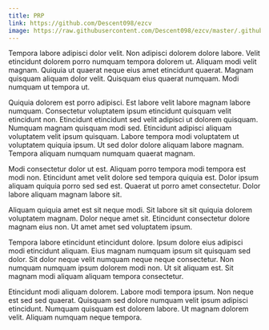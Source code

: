```yaml
---
title: PRP
link: https://github.com/Descent098/ezcv
image: https://raw.githubusercontent.com/Descent098/ezcv/master/.github/logo.png
---
```


Tempora labore adipisci dolor velit. Non adipisci dolorem dolore labore. Velit etincidunt dolorem porro numquam tempora dolorem ut. Aliquam modi velit magnam. Quiquia ut quaerat neque eius amet etincidunt quaerat. Magnam quisquam aliquam dolor velit. Quisquam eius quaerat numquam. Modi numquam ut tempora ut.

Quiquia dolorem est porro adipisci. Est labore velit labore magnam labore numquam. Consectetur voluptatem ipsum etincidunt quisquam velit etincidunt non. Etincidunt etincidunt sed velit adipisci ut dolorem quisquam. Numquam magnam quisquam modi sed. Etincidunt adipisci aliquam voluptatem velit ipsum quisquam. Labore tempora modi voluptatem ut voluptatem quiquia ipsum. Ut sed dolor dolore aliquam labore magnam. Tempora aliquam numquam numquam quaerat magnam.

Modi consectetur dolor ut est. Aliquam porro tempora modi tempora est modi non. Etincidunt amet velit dolore sed tempora quiquia est. Dolor ipsum aliquam quiquia porro sed sed est. Quaerat ut porro amet consectetur. Dolor labore aliquam magnam labore sit.

Aliquam quiquia amet est sit neque modi. Sit labore sit sit quiquia dolorem voluptatem magnam. Dolor neque amet sit. Etincidunt consectetur dolore magnam eius non. Ut amet amet sed voluptatem ipsum.

Tempora labore etincidunt etincidunt dolore. Ipsum dolore eius adipisci modi etincidunt aliquam. Eius magnam numquam ipsum sit quisquam sed dolor. Sit dolor neque velit numquam neque neque consectetur. Non numquam numquam ipsum dolorem modi non. Ut sit aliquam est. Sit magnam modi aliquam aliquam tempora consectetur.

Etincidunt modi aliquam dolorem. Labore modi tempora ipsum. Non neque est sed sed quaerat. Quisquam sed dolore numquam velit ipsum adipisci etincidunt. Numquam quisquam est dolorem labore. Ut magnam dolorem velit. Aliquam numquam neque tempora.
    